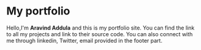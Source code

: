 # My portfolio
Hello,I'm <span style="font-weight:bolder">Aravind Addula</span> and this is my portfolio site. You can find the link to all my projects and link to their source code. You can also connect with me through linkedin, Twitter, email provided in the footer part.
